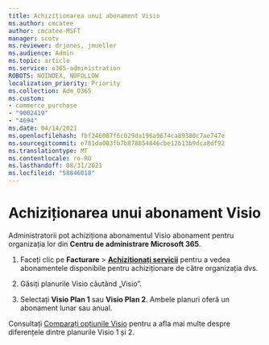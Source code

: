```yaml
---
title: Achiziționarea unui abonament Visio
ms.author: cmcatee
author: cmcatee-MSFT
manager: scotv
ms.reviewer: drjones, jmueller
ms.audience: Admin
ms.topic: article
ms.service: o365-administration
ROBOTS: NOINDEX, NOFOLLOW
localization_priority: Priority
ms.collection: Adm_O365
ms.custom:
- commerce_purchase
- "9002419"
- "4694"
ms.date: 04/14/2021
ms.openlocfilehash: fbf246007f6c029da196a9674ca89380c7ae747e
ms.sourcegitcommit: e781da003fb7b878854846cbe12b13b9dca8df92
ms.translationtype: MT
ms.contentlocale: ro-RO
ms.lasthandoff: 08/31/2021
ms.locfileid: "58846018"
---
```

# <a name="purchase-visio-subscription"></a>Achiziționarea unui abonament Visio

Administratorii pot achiziționa abonamentul Visio abonament pentru organizația lor din **Centru de administrare Microsoft 365**.

1. Faceți clic pe **Facturare** > **[Achiziționați servicii](https://go.microsoft.com/fwlink/p/?linkid=868433)** pentru a vedea abonamentele disponibile pentru achiziționare de către organizația dvs.

2. Găsiți planurile Visio căutând „Visio”.

3. Selectați **Visio Plan 1** sau **Visio Plan 2**. Ambele planuri oferă un abonament lunar sau anual.

Consultați [Comparați opțiunile Visio](https://products.office.com/Visio/microsoft-visio-plans-and-pricing-compare-visio-options) pentru a afla mai multe despre diferențele dintre planurile Visio 1 și 2.
